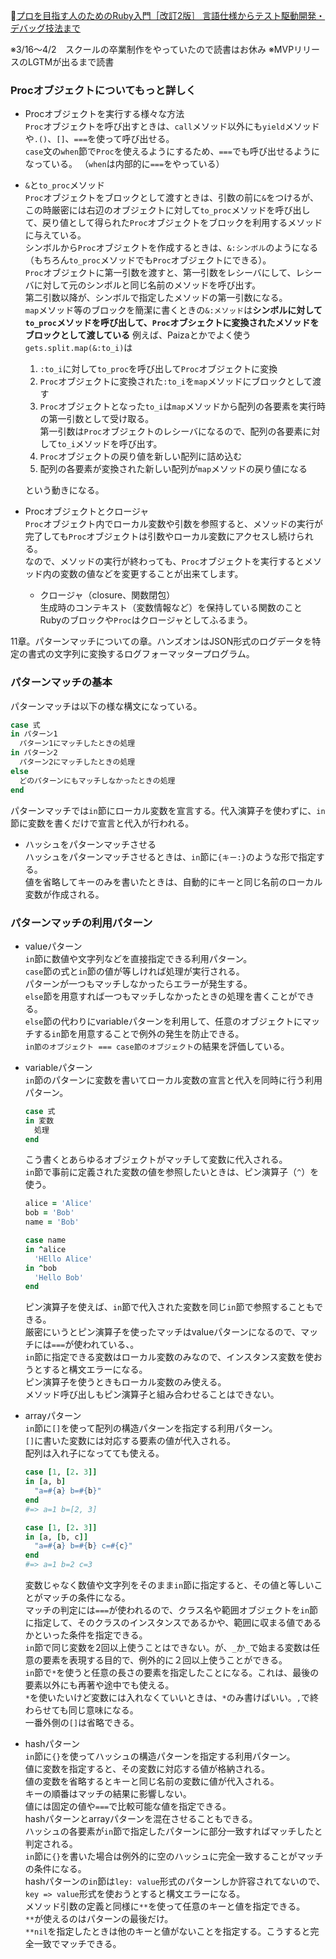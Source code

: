 📖[プロを目指す人のためのRuby入門［改訂2版］ 言語仕様からテスト駆動開発・デバッグ技法まで](https://gihyo.jp/book/2021/978-4-297-12437-3)

※3/16～4/2　スクールの卒業制作をやっていたので読書はお休み
※MVPリリースのLGTMが出るまで読書

### Procオブジェクトについてもっと詳しく

- Procオブジェクトを実行する様々な方法  
  `Proc`オブジェクトを呼び出すときは、`call`メソッド以外にも`yield`メソッドや`.()`、`[]`、`===`を使って呼び出せる。  
  `case`文の`when`節で`Proc`を使えるようにするため、`===`でも呼び出せるようになっている。
  （`when`は内部的に`===`をやっている）

- `&`と`to_proc`メソッド  
  `Proc`オブジェクトをブロックとして渡すときは、引数の前に`&`をつけるが、この時厳密には右辺のオブジェクトに対して`to_proc`メソッドを呼び出して、戻り値として得られた`Proc`オブジェクトをブロックを利用するメソッドに与えている。  
  シンボルから`Proc`オブジェクトを作成するときは、`&:シンボル`のようになる（もちろん`to_proc`メソッドでも`Proc`オブジェクトにできる）。  
  `Proc`オブジェクトに第一引数を渡すと、第一引数をレシーバにして、レシーバに対して元のシンボルと同じ名前のメソッドを呼び出す。  
  第二引数以降が、シンボルで指定したメソッドの第一引数になる。  
  `map`メソッド等のブロックを簡潔に書くときの`&:メソッド`は**シンボルに対して`to_proc`メソッドを呼び出して、`Proc`オブシェクトに変換されたメソッドをブロックとして渡している**
  例えば、Paizaとかでよく使う`gets.split.map(&:to_i)`は
  1. `:to_i`に対して`to_proc`を呼び出して`Proc`オブジェクトに変換
  2. `Proc`オブジェクトに変換された`:to_i`を`map`メソッドにブロックとして渡す
  3. `Proc`オブジェクトとなった`to_i`は`map`メソッドから配列の各要素を実行時の第一引数として受け取る。  
  第一引数は`Proc`オブジェクトのレシーバになるので、配列の各要素に対して`to_i`メソッドを呼び出す。
  1. `Proc`オブジェクトの戻り値を新しい配列に詰め込む
  2. 配列の各要素が変換された新しい配列が`map`メソッドの戻り値になる  
  
  という動きになる。

- Procオブジェクトとクロージャ  
  `Proc`オブジェクト内でローカル変数や引数を参照すると、メソッドの実行が完了しても`Proc`オブジェクトは引数やローカル変数にアクセスし続けられる。  
  なので、メソッドの実行が終わっても、`Proc`オブジェクトを実行するとメソッド内の変数の値などを変更することが出来てします。  
  - クロージャ（closure、関数閉包）  
    生成時のコンテキスト（変数情報など）を保持している関数のこと  
    Rubyのブロックや`Proc`はクロージャとしてふるまう。

11章。パターンマッチについての章。ハンズオンはJSON形式のログデータを特定の書式の文字列に変換するログフォーマッタープログラム。

### パターンマッチの基本

パターンマッチは以下の様な構文になっている。
```ruby
case 式
in パターン1
  パターン1にマッチしたときの処理
in パターン2
  パターン2にマッチしたときの処理
else
  どのパターンにもマッチしなかったときの処理
end
```
パターンマッチでは`in`節にローカル変数を宣言する。代入演算子を使わずに、`in`節に変数を書くだけで宣言と代入が行われる。  

- ハッシュをパターンマッチさせる  
  ハッシュをパターンマッチさせるときは、`in`節に`{キー:}`のような形で指定する。  
  値を省略してキーのみを書いたときは、自動的にキーと同じ名前のローカル変数が作成される。  

### パターンマッチの利用パターン

- valueパターン  
  `in`節に数値や文字列などを直接指定できる利用パターン。  
  `case`節の式と`in`節の値が等しければ処理が実行される。  
  パターンが一つもマッチしなかったらエラーが発生する。  
  `else`節を用意すれば一つもマッチしなかったときの処理を書くことができる。  
  `else`節の代わりにvariableパターンを利用して、任意のオブジェクトにマッチする`in`節を用意することで例外の発生を防止できる。  
  `in節のオブジェクト === case節のオブジェクト`の結果を評価している。  

- variableパターン  
  `in`節のパターンに変数を書いてローカル変数の宣言と代入を同時に行う利用パターン。  
  ```ruby
  case 式
  in 変数
    処理
  end
  ```
  こう書くとあらゆるオブジェクトがマッチして変数に代入される。  
  `in`節で事前に定義された変数の値を参照したいときは、ピン演算子（`^`）を使う。  
  ```ruby
  alice = 'Alice'
  bob = 'Bob'
  name = 'Bob'

  case name
  in ^alice
    'HEllo Alice'
  in ^bob
    'Hello Bob'
  end
  ```
  ピン演算子を使えば、`in`節で代入された変数を同じ`in`節で参照することもできる。  
  厳密にいうとピン演算子を使ったマッチはvalueパターンになるので、マッチには`===`が使われている、。  
  `in`節に指定できる変数はローカル変数のみなので、インスタンス変数を使おうとすると構文エラーになる。  
  ピン演算子を使うときもローカル変数のみ使える。  
  メソッド呼び出しもピン演算子と組み合わせることはできない。

- arrayパターン  
  `in`節に`[]`を使って配列の構造パターンを指定する利用パターン。  
  `[]`に書いた変数には対応する要素の値が代入される。  
  配列は入れ子になってても使える。  
  ```ruby
  case [1, [2. 3]]
  in [a, b]
    "a=#{a} b=#{b}"
  end
  #=> a=1 b=[2, 3]

  case [1, [2. 3]]
  in [a, [b, c]]
    "a=#{a} b=#{b} c=#{c}"
  end
  #=> a=1 b=2 c=3
  ```
  変数じゃなく数値や文字列をそのまま`in`節に指定すると、その値と等しいことがマッチの条件になる。  
  マッチの判定には`===`が使われるので、クラス名や範囲オブジェクトを`in`節に指定して、そのクラスのインスタンスであるかや、範囲に収まる値であるかといった条件を指定できる。  
  `in`節で同じ変数を2回以上使うことはできない。が、`_`か`_`で始まる変数は任意の要素を表現する目的で、例外的に２回以上使うことができる。  
  `in`節で`*`を使うと任意の長さの要素を指定したことになる。これは、最後の要素以外にも再著や途中でも使える。  
  `*`を使いたいけど変数には入れなくていいときは、`*`のみ書けばいい。`,`で終わらせても同じ意味になる。  
  一番外側の`[]`は省略できる。  

- hashパターン  
  `in`節に`{}`を使ってハッシュの構造パターンを指定する利用パターン。  
  値に変数を指定すると、その変数に対応する値が格納される。  
  値の変数を省略するとキーと同じ名前の変数に値が代入される。  
  キーの順番はマッチの結果に影響しない。  
  値には固定の値や`===`で比較可能な値を指定できる。  
  hashパターンとarrayパターンを混在させることもできる。  
  ハッシュの各要素が`in`節で指定したパターンに部分一致すればマッチしたと判定される。  
  `in`節に`{}`を書いた場合は例外的に空のハッシュに完全一致することがマッチの条件になる。  
  hashパターンの`in`節は`ley: value`形式のパターンしか許容されてないので、`key => value`形式を使おうとすると構文エラーになる。  
  メソッド引数の定義と同様に`**`を使って任意のキーと値を指定できる。  
  `**`が使えるのはパターンの最後だけ。  
  `**nil`を指定したときは他のキーと値がないことを指定する。こうすると完全一致でマッチできる。  
